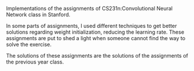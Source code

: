 Implementations of the assignments of CS231n:Convolutional Neural Network class in Stanford.

In some parts of assignments, I used different techniques to get better solutions regarding weight initialization, reducing the learning rate. These assignments are put to shed a light when someone cannot find the way to solve the exercise.

The solutions of these assignments are the solutions of the assignments of the previous year class.
